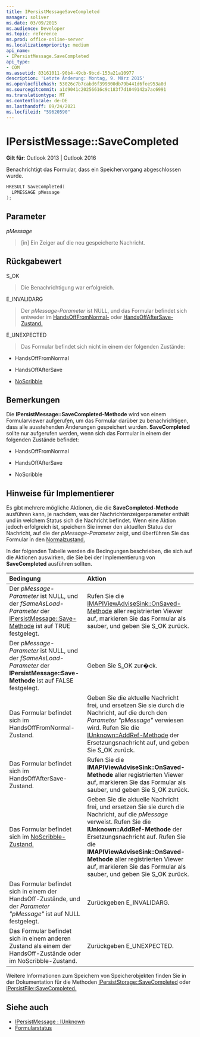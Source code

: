 ```yaml
---
title: IPersistMessageSaveCompleted
manager: soliver
ms.date: 03/09/2015
ms.audience: Developer
ms.topic: reference
ms.prod: office-online-server
ms.localizationpriority: medium
api_name:
- IPersistMessage.SaveCompleted
api_type:
- COM
ms.assetid: 83161011-90b4-49cb-9bcd-153a21a10977
description: 'Letzte Änderung: Montag, 9. März 2015'
ms.openlocfilehash: 53026c7b7cabd6f399300db79b441d6fee953a0d
ms.sourcegitcommit: a1d9041c20256616c9c183f7d1049142a7ac6991
ms.translationtype: MT
ms.contentlocale: de-DE
ms.lasthandoff: 09/24/2021
ms.locfileid: "59620590"
---
```

# <a name="ipersistmessagesavecompleted"></a>IPersistMessage::SaveCompleted

**Gilt für**: Outlook 2013 | Outlook 2016 
  
Benachrichtigt das Formular, dass ein Speichervorgang abgeschlossen wurde. 
  
```cpp
HRESULT SaveCompleted(
  LPMESSAGE pMessage
);
```

## <a name="parameters"></a>Parameter

_pMessage_
  
> [in] Ein Zeiger auf die neu gespeicherte Nachricht.
    
## <a name="return-value"></a>Rückgabewert

S_OK 
  
> Die Benachrichtigung war erfolgreich.
    
E_INVALIDARG 
  
> Der _pMessage-Parameter_ ist NULL, und das Formular befindet sich entweder im [HandsOffFromNormal-](handsofffromnormal-state.md) oder [HandsOffAfterSave-Zustand.](handsoffaftersave-state.md) 
    
E_UNEXPECTED 
  
> Das Formular befindet sich nicht in einem der folgenden Zustände:
    
   - HandsOffFromNormal
    
   - HandsOffAfterSave
    
   - [NoScribble](noscribble-state.md)
    
## <a name="remarks"></a>Bemerkungen

Die **IPersistMessage::SaveCompleted-Methode** wird von einem Formularviewer aufgerufen, um das Formular darüber zu benachrichtigen, dass alle ausstehenden Änderungen gespeichert wurden. **SaveCompleted** sollte nur aufgerufen werden, wenn sich das Formular in einem der folgenden Zustände befindet: 
  
- HandsOffFromNormal
    
- HandsOffAfterSave
    
- NoScribble
    
## <a name="notes-to-implementers"></a>Hinweise für Implementierer

Es gibt mehrere mögliche Aktionen, die die **SaveCompleted-Methode** ausführen kann, je nachdem, was der Nachrichtenzeigerparameter enthält und in welchem Status sich die Nachricht befindet. Wenn eine Aktion jedoch erfolgreich ist, speichern Sie immer den aktuellen Status der Nachricht, auf die der _pMessage-Parameter_ zeigt, und überführen Sie das Formular in den [Normalzustand.](normal-state.md) 
  
In der folgenden Tabelle werden die Bedingungen beschrieben, die sich auf die Aktionen auswirken, die Sie bei der Implementierung von **SaveCompleted** ausführen sollten.
  
|**Bedingung**|**Aktion**|
|:-----|:-----|
|Der  _pMessage-Parameter_ ist NULL, und der  _fSameAsLoad-Parameter_ der [IPersistMessage::Save-Methode](ipersistmessage-save.md) ist auf TRUE festgelegt.  <br/> |Rufen Sie die [IMAPIViewAdviseSink::OnSaved-Methode](imapiviewadvisesink-onsaved.md) aller registrierten Viewer auf, markieren Sie das Formular als sauber, und geben Sie S_OK zurück.  <br/> |
|Der  _pMessage-Parameter_ ist NULL, und der  _fSameAsLoad-Parameter_ der **IPersistMessage::Save-Methode** ist auf FALSE festgelegt.  <br/> |Geben Sie S_OK zur�ck.  <br/> |
|Das Formular befindet sich im HandsOffFromNormal-Zustand.  <br/> |Geben Sie die aktuelle Nachricht frei, und ersetzen Sie sie durch die Nachricht, auf die durch den  _Parameter "pMessage"_ verwiesen wird. Rufen Sie die [IUnknown::AddRef-Methode](https://msdn.microsoft.com/library/b4316efd-73d4-4995-b898-8025a316ba63%28Office.15%29.aspx) der Ersetzungsnachricht auf, und geben Sie S_OK zurück.  <br/> |
|Das Formular befindet sich im HandsOffAfterSave-Zustand.  <br/> |Rufen Sie die **IMAPIViewAdviseSink::OnSaved-Methode** aller registrierten Viewer auf, markieren Sie das Formular als sauber, und geben Sie S_OK zurück.  <br/> |
|Das Formular befindet sich im [NoScribble-Zustand.](noscribble-state.md)  <br/> |Geben Sie die aktuelle Nachricht frei, und ersetzen Sie sie durch die Nachricht, auf die  _pMessage_ verweist. Rufen Sie die **IUnknown::AddRef-Methode** der Ersetzungsnachricht auf. Rufen Sie die **IMAPIViewAdviseSink::OnSaved-Methode** aller registrierten Viewer auf, markieren Sie das Formular als sauber, und geben Sie S_OK zurück.  <br/> |
|Das Formular befindet sich in einem der HandsOff-Zustände, und der  _Parameter "pMessage"_ ist auf NULL festgelegt.  <br/> |Zurückgeben E_INVALIDARG.  <br/> |
|Das Formular befindet sich in einem anderen Zustand als einem der HandsOff-Zustände oder im NoScribble-Zustand.  <br/> |Zurückgeben E_UNEXPECTED.  <br/> |
   
Weitere Informationen zum Speichern von Speicherobjekten finden Sie in der Dokumentation für die Methoden [IPersistStorage::SaveCompleted](https://docs.microsoft.com/windows/desktop/api/objidl/nf-objidl-ipersiststorage-savecompleted) oder [IPersistFile::SaveCompleted.](https://docs.microsoft.com/windows/desktop/api/objidl/nf-objidl-ipersistfile-savecompleted) 
  
## <a name="see-also"></a>Siehe auch

- [IPersistMessage : IUnknown](ipersistmessageiunknown.md)
- [Formularstatus](form-states.md)
